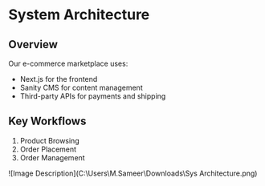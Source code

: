 # System Architecture

## Overview
Our e-commerce marketplace uses:
- Next.js for the frontend
- Sanity CMS for content management
- Third-party APIs for payments and shipping

## Key Workflows
1. Product Browsing
2. Order Placement
3. Order Management

![Image Description](C:\Users\M.Sameer\Downloads\Sys Architecture.png)
